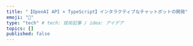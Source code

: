 ```yaml
---
title: "【OpenAI API × TypeScript】インタラクティブなチャットボットの開発"
emoji: "🐥"
type: "tech" # tech: 技術記事 / idea: アイデア
topics: []
published: false
---
```

